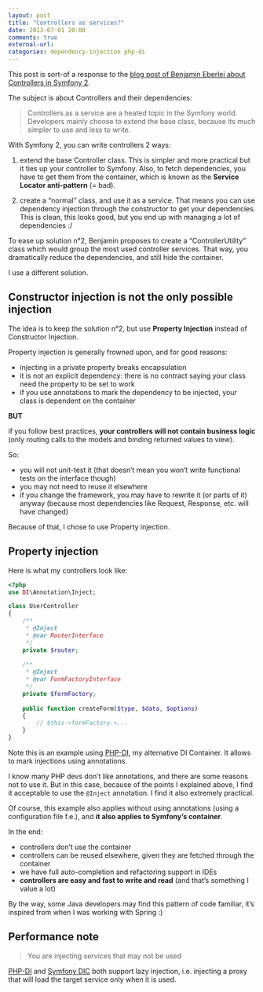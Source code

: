 ```yaml
---
layout: post
title: "Controllers as services?"
date: 2013-07-01 20:00
comments: true
external-url:
categories: dependency-injection php-di
---
```


This post is sort-of a response to the [blog post of Benjamin Eberlei about Controllers in Symfony 2](http://www.whitewashing.de/2013/06/27/extending_symfony2__controller_utilities.html).

The subject is about Controllers and their dependencies:

> Controllers as a service are a heated topic in the Symfony world. Developers mainly choose to extend the base class, because its much simpler to use and less to write.

With Symfony 2, you can write controllers 2 ways:

1. extend the base Controller class. This is simpler and more practical but it ties up your controller to Symfony. Also, to fetch dependencies, you have to get them from the container, which is known as the **Service Locator anti-pattern** (= bad).

2. create a “normal” class, and use it as a service. That means you can use dependency injection through the constructor to get your dependencies. This is clean, this looks good, but you end up with managing a lot of dependencies :/

To ease up solution n°2, Benjamin proposes to create a “ControllerUtility” class which would group the most used controller services. That way, you dramatically reduce the dependencies, and still hide the container.

I use a different solution.

<!-- more -->

## Constructor injection is not the only possible injection

The idea is to keep the solution n°2, but use **Property Injection** instead of Constructor Injection.

Property injection is generally frowned upon, and for good reasons:

- injecting in a private property breaks encapsulation
- it is not an explicit dependency: there is no contract saying your class need the property to be set to work
- if you use annotations to mark the dependency to be injected, your class is dependent on the container

**BUT**

if you follow best practices, **your controllers will not contain business logic** (only routing calls to the models and binding returned values to view).

So:

- you will not unit-test it (that doesn’t mean you won’t write functional tests on the interface though)
- you may not need to reuse it elsewhere
- if you change the framework, you may have to rewrite it (or parts of it) anyway (because most dependencies like Request, Response, etc. will have changed)

Because of that, I chose to use Property injection.

## Property injection

Here is what my controllers look like:

```php
<?php
use DI\Annotation\Inject;

class UserController
{
    /**
     * @Inject
     * @var RouterInterface
     */
    private $router;
 
    /**
     * @Inject
     * @var FormFactoryInterface 
     */
    private $formFactory;
 
    public function createForm($type, $data, $options)
    {
        // $this->formFactory->...
    }
}
```

Note this is an example using [PHP-DI](http://mnapoli.github.io/PHP-DI/), my alternative DI Container. It allows to mark injections using annotations.

I know many PHP devs don’t like annotations, and there are some reasons not to use it. But in this case, because of the points I explained above, I find it acceptable to use the `@Inject` annotation. I find it also extremely practical.

Of course, this example also applies without using annotations (using a configuration file f.e.), and **it also applies to Symfony’s container**.

In the end:

- controllers don’t use the container
- controllers can be reused elsewhere, given they are fetched through the container
- we have full auto-completion and refactoring support in IDEs
- **controllers are easy and fast to write and read** (and that’s something I value a lot)

By the way, some Java developers may find this pattern of code familiar, it’s inspired from when I was working with Spring :)

## Performance note

> You are injecting services that may not be used

[PHP-DI](http://mnapoli.github.io/PHP-DI/) and [Symfony DIC](http://symfony.com/doc/current/components/dependency_injection/index.html) both support lazy injection, i.e. injecting a proxy that will load the target service only when it is used.

